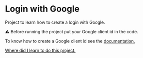 # Login with Google

Project to learn how to create a login with Google.

:warning: Before running the project put your Google client id in the code.

To know how to create a Google client id see the <a href="https://developers.google.com/identity/gsi/web/guides/overview">documentation.</a>

<a href="https://www.youtube.com/watch?v=92RkvBuIcts">Where did I learn to do this project.</a>